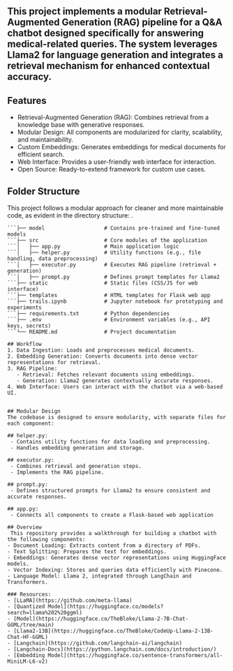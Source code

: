 ## This project implements a modular Retrieval-Augmented Generation (RAG) pipeline for a Q&A chatbot designed specifically for answering medical-related queries. The system leverages Llama2 for language generation and integrates a retrieval mechanism for enhanced contextual accuracy.

## Features
- Retrieval-Augmented Generation (RAG): Combines retrieval from a knowledge base with generative responses.
- Modular Design: All components are modularized for clarity, scalability, and maintainability.
- Custom Embeddings: Generates embeddings for medical documents for efficient search.
- Web Interface: Provides a user-friendly web interface for interaction.
- Open Source: Ready-to-extend framework for custom use cases.

## Folder Structure
This project follows a modular approach for cleaner and more maintainable code, as evident in the directory structure:
.
```├── data                    # Stores input documents (medical texts or PDFs)
```├── model                   # Contains pre-trained and fine-tuned models
```├── src                     # Core modules of the application
```│   ├── app.py              # Main application logic
```│   ├── helper.py           # Utility functions (e.g., file handling, data preprocessing)
```│   ├── executor.py         # Executes RAG pipeline (retrieval + generation)
```│   ├── prompt.py           # Defines prompt templates for Llama2
```├── static                  # Static files (CSS/JS for web interface)
```├── templates               # HTML templates for Flask web app
```├── trails.ipynb            # Jupyter notebook for prototyping and experiments
```├── requirements.txt        # Python dependencies
```├── .env                    # Environment variables (e.g., API keys, secrets)
```└── README.md               # Project documentation

## Workflow
1. Data Ingestion: Loads and preprocesses medical documents.
2. Embedding Generation: Converts documents into dense vector representations for retrieval.
3. RAG Pipeline:
   - Retrieval: Fetches relevant documents using embeddings.
   - Generation: Llama2 generates contextually accurate responses.
4. Web Interface: Users can interact with the chatbot via a web-based UI.


## Modular Design
The codebase is designed to ensure modularity, with separate files for each component:

## helper.py:
 - Contains utility functions for data loading and preprocessing.
 - Handles embedding generation and storage.

## executor.py:
 - Combines retrieval and generation steps.
 - Implements the RAG pipeline.

## prompt.py:
 - Defines structured prompts for Llama2 to ensure consistent and accurate responses.

## app.py:
 - Connects all components to create a Flask-based web application

## Overview
 This repository provides a walkthrough for building a chatbot with the following components:
- Document Loading: Extracts content from a directory of PDFs.
- Text Splitting: Prepares the text for embeddings.
- Embeddings: Generates dense vector representations using HuggingFace models.
- Vector Indexing: Stores and queries data efficiently with Pinecone.
- Language Model: Llama 2, integrated through LangChain and Transformers.

### Resources:
- [LLaMA](https://github.com/meta-llama)
- [Quantized Model](https://huggingface.co/models?search=llama%202%20ggml)
- [Model](https://huggingface.co/TheBloke/Llama-2-7B-Chat-GGML/tree/main)
- [Llama2-13B](https://huggingface.co/TheBloke/CodeUp-Llama-2-13B-Chat-HF-GGML)
- [Langchain](https://github.com/langchain-ai/langchain)
- [Langchain-Docs](https://python.langchain.com/docs/introduction/)
- [Embedding Model](https://huggingface.co/sentence-transformers/all-MiniLM-L6-v2)
